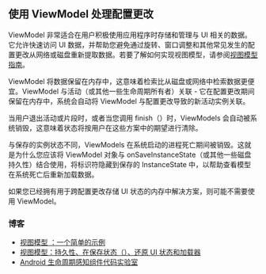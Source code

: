 ## 使用 ViewModel 处理配置更改

ViewModel 非常适合在用户积极使用应用程序时存储和管理与 UI 相关的数据。它允许快速访问 UI 数据，并帮助您避免通过旋转、窗口调整和其他常见发生的配置更改从网络或磁盘重新提取数据。若要了解如何实现视图模型，请参阅[视图模型指南](https://developer.android.com/topic/libraries/architecture/viewmodel.html)。

ViewModel 将数据保留在内存中，这意味着检索比从磁盘或网络中检索数据更便宜。ViewModel 与活动（或其他一些生命周期所有者）关联 - 它在配置更改期间保留在内存中，系统会自动将 ViewModel 与配置更改导致的新活动实例关联。

当用户退出活动或片段时，或者当您调用 finish（）时，ViewModels 会自动被系统销毁，这意味着状态将按用户在这些方案中的期望进行清除。

与保存的实例状态不同，ViewModels 在系统启动的进程死亡期间被销毁。这就是为什么您应该将 ViewModel 对象与 onSaveInstanceState（或其他一些磁盘持久性）结合使用，将标识符隐藏到保存的 InstanceState 中，以帮助查看模型在系统死亡后重新加载数据。

如果您已经拥有用于跨配置更改存储 UI 状态的内存中解决方案，则可能不需要使用 ViewModel。

### 博客

- [视图模型 ：一个简单的示例](https://medium.com/androiddevelopers/viewmodels-a-simple-example-ed5ac416317e)
- [视图模型：持久性、在保存状态（）、还原 UI 状态和加载器](https://medium.com/androiddevelopers/viewmodels-persistence-onsaveinstancestate-restoring-ui-state-and-loaders-fc7cc4a6c090)
- [Android 生命周期感知组件代码实验室](https://codelabs.developers.google.com/codelabs/android-lifecycles/)

